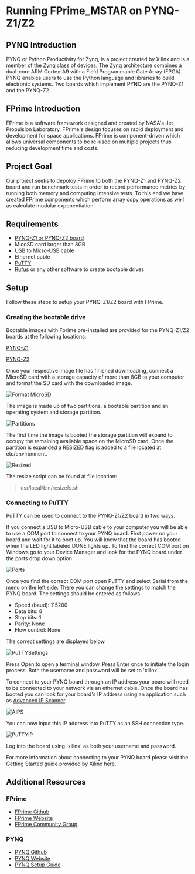 # Running FPrime_MSTAR on PYNQ-Z1/Z2

## PYNQ Introduction
PYNQ or Python Productivity for Zynq, is a project created by Xilinx and is a member of the Zynq class of devices. The Zynq architecture combines a dual-core ARM Cortex-A9 with a Field Programmable Gate Array (FPGA). PYNQ enables users to use the Python language and libraries to build electronic systems. Two boards which implement PYNQ are the PYNQ-Z1 and the PYNQ-Z2.

## FPrime Introduction
FPrime is a software framework designed and created by NASA's Jet Propulsion Laboratory. FPrime's design focuses on rapid deployment and development for space applications. FPrime is component-driven which allows universal components to be re-used on multiple projects thus reducing development time and costs.

## Project Goal
Our project seeks to depoloy FPrime to both the PYNQ-Z1 and PYNQ-Z2 board and run benchmark tests in order to record performance metrics by running both memory and computing intensive tests. To this end we have created FPrime components which perform array copy operations as well as calculate modular exponentiation.

## Requirements
- [PYNQ-Z1 or PYNQ-Z2 board](http://www.pynq.io/board.html)
- MicoSD card larger than 8GB
- USB to Micro-USB cable
- Ethernet cable
- [PuTTY](https://www.chiark.greenend.org.uk/~sgtatham/putty/latest.html)
- [Rufus](https://rufus.ie/) or any other software to create bootable drives

## Setup
Follow these steps to setup your PYNQ-Z1/Z2 board with FPrime.
### Creating the bootable drive
Bootable images with Fprime pre-installed are provided for the PYNQ-Z1/Z2 boards at the following locations:

[PYNQ-Z1](https://drive.google.com/file/d/1oSFLiyuEgIg-Y4KqXsf0uZ2Yt1L-2iae/view?usp=sharing)

[PYNQ-Z2](https://drive.google.com/file/d/1dgWHEQ1UevHf3aKtwjIwMHDAUY-g6zwE/view?usp=sharing)

Once your respective image file has finished downloading, connect a MicroSD card with a storage capacity of more than 8GB to your computer and format the SD card with the downloaded image.

![Format MicroSD](https://user-images.githubusercontent.com/9275528/110201002-bfab0000-7e15-11eb-9b4a-b2bfcd5d9900.PNG)

The image is made up of two partitions, a bootable partition and an operating system and storage partition. 

![Partitions](https://user-images.githubusercontent.com/9275528/110201173-95a60d80-7e16-11eb-94eb-84aaabfa6e68.PNG)

The first time the image is booted the storage partition will expand to occupy the remaining available space on the MicroSD card. Once the partition is expanded a RESIZED flag is added to a file located at etc/environment.

![Resized](https://user-images.githubusercontent.com/9275528/110201506-4c56bd80-7e18-11eb-8dff-66cd870b6f66.PNG)

The resize script can be found at file location:
> usr/local/bin/resizefs.sh

### Connecting to PuTTY

PuTTY can be used to connect to the PYNQ-Z1/Z2 board in two ways.

If you connect a USB to Micro-USB cable to your computer you will be able to use a COM port to connect to your PYNQ board. First power on your board and wait for it to boot up. You will know that the board has booted when the LED light labeled DONE lights up. To find the correct COM port on Windows go to your Device Manager and look for the PYNQ board under the ports drop down option.

![Ports](https://user-images.githubusercontent.com/9275528/110284045-04f63b80-7f96-11eb-8452-b0d45f05ac9a.PNG) 

Once you find the correct COM port open PuTTY and select Serial from the menu on the left side. There you can change the settings to match the PYNQ board. The settings should be entered as follows
- Speed (baud): 115200
- Data bits: 8
- Stop bits: 1
- Parity: None
- Flow control: None

The correct settings are displayed below.

![PuTTYSettings](https://user-images.githubusercontent.com/9275528/110284743-10963200-7f97-11eb-9434-212b34db5e8a.PNG)

Press Open to open a terminal window. Press Enter once to initiate the login process. Both the username and password will be set to 'xilinx'.

To connect to your PYNQ board through an IP address your board will need to be connected to your network via an ethernet cable. Once the board has booted you can look for your board's IP address using an application such as [Advanced IP Scanner](https://www.advanced-ip-scanner.com/).

![AIPS](https://user-images.githubusercontent.com/9275528/110288511-f95a4300-7f9c-11eb-8851-e4ff4490c239.PNG)

You can now input this IP address into PuTTY as an SSH connection type.

![PuTTYIP](https://user-images.githubusercontent.com/9275528/110288615-2a3a7800-7f9d-11eb-9084-1b625e60197c.PNG)

Log into the board using 'xilinx' as both your username and password.

For more information about connecting to your PYNQ board please visit the Getting Started guide provided by Xilinx [here](https://pynq.readthedocs.io/en/v1.4/1_getting_started.html).


## Additional Resources
### FPrime
- [FPrime Github](https://github.com/nasa/fprime)
- [FPrime Website](https://nasa.github.io/fprime/)
- [FPrime Community Group](https://groups.google.com/g/fprime-community)

### PYNQ
- [PYNQ Github](https://github.com/xilinx/pynq)
- [PYNQ Website](http://www.pynq.io/)
- [PYNQ Setup Guide](https://pynq.readthedocs.io/en/latest/getting_started.html)
